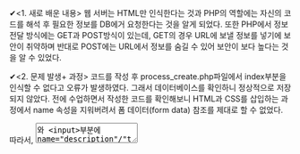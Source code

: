 ✔<1. 새로 배운 내용>
웹 서버는 HTML만 인식한다는 것과 PHP의 역할에는 자신의 코드를 해석 후 필요한 정보를 DB에거 요청한다는 것을 알게 되었다. 
또한 PHP에서 정보 전달 방식에는 GET과 POST방식이 있는데, GET의 경우 URL에 보낼 정보를 넣기에 보안이 취약하며 반대로 POST에는 URL에서 정보를 숨길 수 있어 보안이 보다 높다는 것을 알 수 있었다.


✔<2. 문제 발생+ 과정>
코드를 작성 후 process_create.php파일에서 index부분을 인식할 수 없다고 오류가 발생하였다.
그래서 데이터베이스를 확인하니 정상적으로 저장되지 않았다.
전에 수업하면서 작성한 코드를 확인해보니 HTML과 CSS를 삽입하는 과정에서 name 속성을 지워버려서 폼 데이터(form data) 참조를 제대로 할 수 없었다.

따라서, <textarea>와 <input>부분에 name="description"/"title"을 추가해주니 제대로 작동하였다.
 <img src="https://user-images.githubusercontent.com/53109557/93036655-7c987d00-f67b-11ea-8248-673f07a6126f.jpg">
<img src="https://user-images.githubusercontent.com/53109557/93036731-a2be1d00-f67b-11ea-9201-218fbe83de2f.jpg">



✔<3. 참고할 만한 내용>
HTML코드는 해석이 쉽게 되는 반면, PHP코드는 해석하는데 많은 시간이 걸리고 심지어 해석이 안되는 코드들도 존재하였다. 
따라서, 다시 수업 자료를 차근차근 보는 것을 추천한다
PHP내부에 HTML을 삽입 하고 싶을 경우 https://doorbw.tistory.com/67 참고

✔<4. 회고>
+) DB에대해서는 이론, 혹은 SQL자체만 배워왔지 실제로 웹 서버와 연동하는 것은 처음 배워서 정말 신선한 수업이었다.
-) 아무래도 집에 있다보니 자꾸 과제를 미루게 되어서 마감 1일전에 과제를 올린다...-3-
!) 과제를 미리미리 하자! 그리고 수업영상 보는 것은 한번으로는 부족한거 같으니 복습하자!
